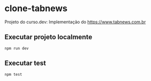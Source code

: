 # clone-tabnews

Projeto do curso.dev: Implementação do <https://www.tabnews.com.br>

## Executar projeto localmente

`npm run dev`

## Executar test

`npm test`
